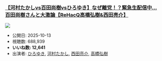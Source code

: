 ### [【河村たかしvs百田尚樹vsひろゆき】なぜ離党！？緊急生配信中…百田尚樹さんと大激論【ReHacQ高橋弘樹&西田亮介】](https://www.youtube.com/watch?v=UWfPshzoSeI)
[![](https://img.youtube.com/vi/UWfPshzoSeI/sddefault.jpg)](https://www.youtube.com/watch?v=UWfPshzoSeI)
-   公開日: 2025-10-13
-   視聴数: 688,939
-   **いいね数: 12,641**
-   出演者: [ひろゆき](/rehacq_fan/people/ひろゆき "wikilink"), [河村たかし](/rehacq_fan/people/河村たかし "wikilink"), [西田亮介](/rehacq_fan/people/西田亮介 "wikilink"), [高橋弘樹](/rehacq_fan/people/高橋弘樹 "wikilink")
